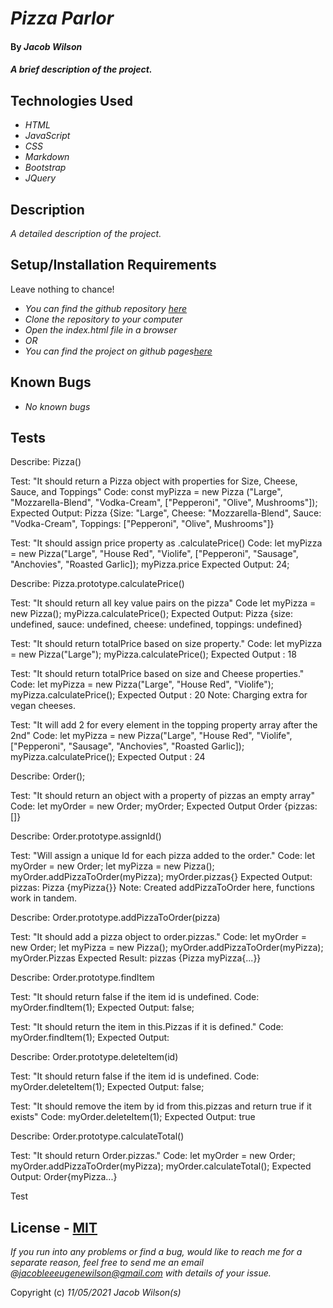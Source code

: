 # _Pizza Parlor_

#### By _**Jacob Wilson**_

#### _A brief description of the project._

## Technologies Used

* _HTML_
* _JavaScript_
* _CSS_
* _Markdown_
* _Bootstrap_
* _JQuery_

## Description

_A detailed description of the project._

## Setup/Installation Requirements

Leave nothing to chance!

* _You can find the github repository [here]()_
* _Clone the repository to your computer_
* _Open the index.html file in a browser_
* _OR_
* _You can find the project on github pages[here]()_

## Known Bugs

* _No known bugs_

## Tests

Describe: Pizza()

Test: "It should return a Pizza object with properties for Size, Cheese, Sauce, and Toppings"
Code: const myPizza = new Pizza ("Large", "Mozzarella-Blend", "Vodka-Cream",      ["Pepperoni", "Olive", Mushrooms"]);
Expected Output: Pizza {Size: "Large", Cheese: "Mozzarella-Blend", Sauce: "Vodka-Cream", Toppings: ["Pepperoni", "Olive", Mushrooms"]}

Test: "It should assign price property as .calculatePrice()
Code: let myPizza = new Pizza("Large", "House Red", "Violife", ["Pepperoni", "Sausage", "Anchovies", "Roasted Garlic]);
      myPizza.price
Expected Output: 24;

Describe: Pizza.prototype.calculatePrice()

Test: "It should return all key value pairs on the pizza"
Code  let myPizza = new Pizza();
      myPizza.calculatePrice();
Expected Output: Pizza {size: undefined, sauce: undefined, cheese: undefined, toppings: undefined}

Test: "It should return totalPrice based on size property."
Code: let myPizza = new Pizza("Large");
      myPizza.calculatePrice();
Expected Output : 18

Test: "It should return totalPrice based on size and Cheese properties."
Code: let myPizza = new Pizza("Large", "House Red", "Violife");
      myPizza.calculatePrice();
Expected Output : 20
Note: Charging extra for vegan cheeses.

Test: "It will add 2 for every element in the topping property array after the 2nd"
Code: let myPizza = new Pizza("Large", "House Red", "Violife", ["Pepperoni", "Sausage", "Anchovies", "Roasted Garlic]);
      myPizza.calculatePrice();
Expected Output : 24

Describe: Order();

Test: "It should return an object with a property of pizzas an empty array"
Code: let myOrder = new Order;
      myOrder;
Expected Output Order {pizzas: []}

Describe: Order.prototype.assignId()

Test: "Will assign a unique Id for each pizza added to the order."
Code: let myOrder = new Order;
      let myPizza = new Pizza();
      myOrder.addPizzaToOrder(myPizza);
      myOrder.pizzas{}
Expected Output: pizzas: Pizza {myPizza{}}
Note: Created addPizzaToOrder here, functions work in tandem.

Describe: Order.prototype.addPizzaToOrder(pizza)

Test: "It should add a pizza object to order.pizzas."
Code: let myOrder = new Order;
      let myPizza = new Pizza();
      myOrder.addPizzaToOrder(myPizza);
      myOrder.Pizzas
Expected Result: pizzas {Pizza myPizza{...}}

Describe: Order.prototype.findItem

Test: "It should return false if the item id is undefined.
Code: myOrder.findItem(1);
Expected Output: false;

Test: "It should return the item in this.Pizzas if it is defined."
Code: myOrder.findItem(1);
Expected Output:

Describe: Order.prototype.deleteItem(id)

Test: "It should return false if the item id is undefined.
Code: myOrder.deleteItem(1);
Expected Output: false;

Test: "It should remove the item by id from this.pizzas and return true if it exists"
Code: myOrder.deleteItem(1);
Expected Output: true

Describe: Order.prototype.calculateTotal()

Test: "It should return Order.pizzas."
Code: let myOrder = new Order;
      myOrder.addPizzaToOrder(myPizza);
      myOrder.calculateTotal();
Expected Output: Order{myPizza...}

Test


## License - [MIT](https://opensource.org/licenses/MIT)

_If you run into any problems or find a bug, would like to reach me for a separate reason, feel free to send me an email @jacobleeeugenewilson@gmail.com with details of your issue._

Copyright (c) _11/05/2021_ _Jacob Wilson(s)_